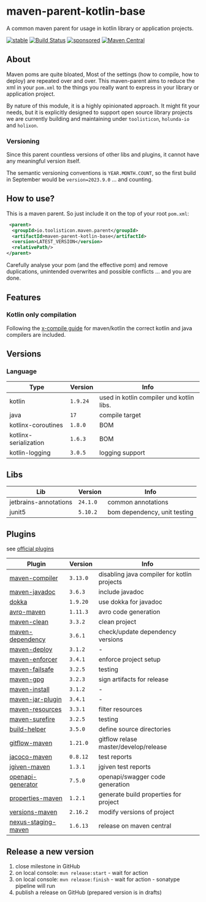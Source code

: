 # maven-parent-kotlin-base

A common maven parent for usage in kotlin library or application projects. 

[![stable](https://img.shields.io/badge/lifecycle-STABLE-green.svg)](https://github.com/holisticon#open-source-lifecycle)
[![Build Status](https://github.com/toolisticon/maven-parent-kotlin-base/workflows/Development%20branches/badge.svg)](https://github.com/toolisticon/maven-parent-kotlin-base/actions)
[![sponsored](https://img.shields.io/badge/sponsoredBy-Holisticon-RED.svg)](https://holisticon.de/)
[![Maven Central](https://maven-badges.herokuapp.com/maven-central/io.toolisticon.maven.parent/maven-parent-kotlin-base/badge.svg)](https://maven-badges.herokuapp.com/maven-central/io.toolisticon.maven.parent/maven-parent-kotlin-base)

## About

Maven poms are quite bloated, Most of the settings (how to compile, how to deploy) are repeated over and over.
This maven-parent aims to reduce the xml in your `pom.xml` to the things you really want to express in your library or application project.

By nature of this module, it is a highly opinionated approach. It might fit your needs, but it is explicitly designed to support open source library 
projects we are currently building and maintaining under `toolisticon`, `holunda-io` and `holixon`.

### Versioning

Since this parent countless versions of other libs and plugins, it cannot have any meaningful version itself.

The semantic versioning conventions is `YEAR.MONTH.COUNT`, so the first build in September would be `version=2023.9.0` ... and counting.

## How to use?

This is a maven parent. So just include it on the top of your root `pom.xml`:

```xml
 <parent>
  <groupId>io.toolisticon.maven.parent</groupId>
  <artifactId>maven-parent-kotlin-base</artifactId>
  <version>LATEST_VERSION</version>
  <relativePath/>
</parent>
```

Carefully analyse your pom (and the effective pom) and remove duplications, unintended overwrites and possible conflicts ... and you are done. 

## Features

### Kotlin only compilation

Following the [x-compile guide](https://kotlinlang.org/docs/maven.html#compile-kotlin-and-java-sources) for maven/kotlin the correct kotlin and java compilers
are included.

## Versions

### Language

| Type                  | Version | Info                                     | 
|-----------------------|---------|------------------------------------------|
| kotlin                | `1.9.24`  | used in kotlin compiler und kotlin libs. |
| java                  | `17`      | compile target                           |
| kotlinx-coroutines    | `1.8.0`   | BOM                                      |
| kotlinx-serialization | `1.6.3`   | BOM                                      |
| kotlin-logging        | `3.0.5`   | logging support                          |

## Libs

| Lib    | Version  | Info                         |
|--------|----------|------------------------------|
| jetbrains-annotations | `24.1.0`   | common annotations |
| junit5 | `5.10.2`   | bom dependency, unit testing |

## Plugins

see [official plugins](https://maven.apache.org/plugins/index.html)

| Plugin                                                                                                                       | Version  | Info                                        |
|------------------------------------------------------------------------------------------------------------------------------|----------|---------------------------------------------|
| [maven-compiler](https://maven.apache.org/plugins/maven-compiler-plugin/)                                                    | `3.13.0` | disabling java compiler for kotlin projects |
| [maven-javadoc](https://maven.apache.org/plugins/maven-javadoc-plugin/)                                                      | `3.6.3`  | include javadoc                             |
| [dokka](https://kotlinlang.org/docs/dokka-maven.html#apply-dokka)                                                            | `1.9.20` | use dokka for javadoc                       |
| [avro-maven](https://avro.apache.org/docs/1.11.1/getting-started-java/)                                                      | `1.11.3` | avro code generation                        |
| [maven-clean](https://maven.apache.org/plugins/maven-clean-plugin/)                                                          | `3.3.2`  | clean project                               |
| [maven-dependency](https://maven.apache.org/plugins/maven-dependency-plugin/)                                                | `3.6.1`  | check/update dependency versions            |
| [maven-deploy](https://maven.apache.org/plugins/maven-deploy-plugin/)                                                        | `3.1.2`  | -                                           |
| [maven-enforcer](https://maven.apache.org/enforcer/maven-enforcer-plugin/)                                                   | `3.4.1`  | enforce project setup                       |
| [maven-failsafe](https://maven.apache.org/surefire/maven-failsafe-plugin/)                                                   | `3.2.5`  | testing                                     |
| [maven-gpg](https://maven.apache.org/plugins/maven-gpg-plugin/)                                                              | `3.2.3`  | sign artifacts for release                  |
| [maven-install](https://maven.apache.org/plugins/maven-install-plugin/)                                                      | `3.1.2`  | -                                           |
| [maven-jar-plugin](https://maven.apache.org/plugins/maven-jar-plugin/)                                                       | `3.4.1`  | -                                           |
| [maven-resources](https://maven.apache.org/plugins/maven-resources-plugin/)                                                  | `3.3.1`  | filter resources                            |
| [maven-surefire](https://maven.apache.org/surefire/maven-surefire-plugin/)                                                   | `3.2.5`  | testing                                     |
| [build-helper](https://www.mojohaus.org/build-helper-maven-plugin/)                                                          | `3.5.0`  | define source directories                   |
| [gitflow-maven](https://aleksandr-m.github.io/gitflow-maven-plugin/)                                                         | `1.21.0` | gitflow relase master/develop/release       |
| [jacoco-maven](https://www.eclemma.org/jacoco/trunk/doc/maven.html)                                                          | `0.8.12` | test reports                                |
| [jgiven-maven](https://jgiven.org/userguide/#_maven)                                                                         | `1.3.1`  | jgiven test reports                         |
| [openapi-generator](https://github.com/OpenAPITools/openapi-generator/tree/master/modules/openapi-generator-maven-plugin)    | `7.5.0`  | openapi/swagger code generation             |
| [properties-maven](https://www.mojohaus.org/properties-maven-plugin/)                                                        | `1.2.1`  | generate build properties for project       |
| [versions-maven](https://www.mojohaus.org/versions/versions-maven-plugin/index.html)                                         | `2.16.2` | modify versions of project                  |
| [nexus-staging-maven](https://github.com/sonatype/nexus-maven-plugins/blob/main/staging/maven-plugin/README.md)              | `1.6.13` | release on maven central                    |


## Release a new version

1. close milestone in GitHub
1. on local console: `mvn release:start` - wait for action
1. on local console: `mvn release:finish` - wait for action - sonatype pipeline will run
1. publish a release on GitHub (prepared version is in drafts)
